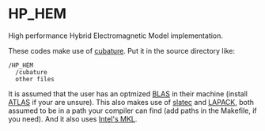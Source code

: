 # HP_HEM
High performance Hybrid Electromagnetic Model implementation.

These codes make use of [cubature](https://github.com/stevengj/cubature). Put it in the source directory like:
```
/HP_HEM
  /cubature
  other files
```
It is assumed that the user has an optmized [BLAS](https://www.netlib.org/blas/) in their machine (install [ATLAS](http://math-atlas.sourceforge.net/) if your are unsure).
This also makes use of [slatec](http://www.netlib.org/slatec/) and [LAPACK](http://www.netlib.org/lapack/), both assumed to be in a path your compiler can find (add paths in the Makefile, if you need).
And it also uses [Intel's MKL](https://software.intel.com/en-us/mkl).
